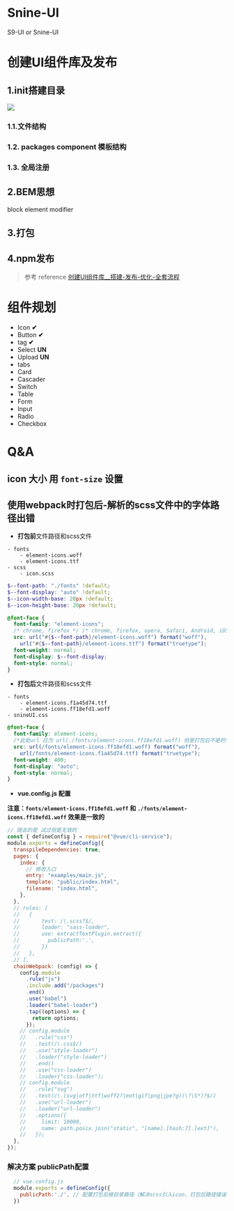 # Snine-UI
S9-UI or Snine-UI

# 创建UI组件库及发布
## 1.init搭建目录
![](https://image-static.segmentfault.com/229/604/2296042972-dcab79c13f485b8b_fix732)

### 1.1.文件结构

### 1.2. packages component 模板结构

### 1.3. 全局注册

## 2.BEM思想
block element modifier

## 3.打包



## 4.npm发布


> 参考 reference
> [创建UI组件库__搭建-发布-优化-全套流程](https://segmentfault.com/a/1190000039748000?utm_source=sf-similar-article)


# 组件规划
- Icon **✔**
- Button **✔**
- tag **✔**
- Select **UN**
- Upload **UN**
- tabs
- Card
- Cascader
- Switch
- Table
- Form
- Input
- Radio
- Checkbox

# Q&A
## icon 大小 用 `font-size` 设置

## 使用webpack时打包后-解析的scss文件中的字体路径出错 

- **打包前**文件路径和scss文件
```
- fonts
    - element-icons.woff
    - element-icons.ttf
- scss
    - icon.scss
```

```scss
$--font-path: "./fonts" !default;
$--font-display: "auto" !default;
$--icon-width-base: 20px !default;
$--icon-height-base: 20px !default;

@font-face {
  font-family: "element-icons";
  /* chrome, firefox */ /* chrome, firefox, opera, Safari, Android, iOS 4.2+*/
  src: url("#{$--font-path}/element-icons.woff") format("woff"),
    url("#{$--font-path}/element-icons.ttf") format("truetype");
  font-weight: normal;
  font-display: $--font-display;
  font-style: normal;
}
```

- **打包后**文件路径和scss文件

```
- fonts
    - element-icons.f1a45d74.ttf
    - element-icons.ff18efd1.woff
- snineUI.css
```

```css
@font-face {
  font-family: element-icons;
  /*此处url 应为 url(./fonts/element-icons.ff18efd1.woff) 但是打包后不是的*/
  src: url(/fonts/element-icons.ff18efd1.woff) format("woff"),
    url(/fonts/element-icons.f1a45d74.ttf) format("truetype");
  font-weight: 400;
  font-display: "auto";
  font-style: normal;
}
```

- **vue.config.js 配置**

**注意：`fonts/element-icons.ff18efd1.woff` 和 `./fonts/element-icons.ff18efd1.woff` 效果是一致的**

```js
// 隐去的是 试过但是无效的
const { defineConfig } = require("@vue/cli-service");
module.exports = defineConfig({
  transpileDependencies: true,
  pages: {
    index: {
      // 修改入口
      entry: "examples/main.js",
      template: "public/index.html",
      filename: "index.html",
    },
  },
  // rules: [
  //   {
  //       test: /\.scss?$/,
  //       loader: "sass-loader",
  //       use: extractTextPlugin.extract({
  //         publicPath:'.',
  //       })
  //   },
  // ],
  chainWebpack: (config) => {
    config.module
      .rule("js")
      .include.add("/packages")
      .end()
      .use("babel")
      .loader("babel-loader")
      .tap((options) => {
        return options;
      });
    // config.module
    //   .rule("css")
    //   .test(/\.css$/)
    //   .use("style-loader")
    //   .loader("style-loader")
    //   .end()
    //   .use("css-loader")
    //   .loader("css-loader");
    // config.module
    //   .rule("svg")
    //   .test(/\.(svg|otf|ttf|woff2?|eot|gif|png|jpe?g)(\?\S*)?$/)
    //   .use("url-loader")
    //   .loader("url-loader")
    //   .options({
    //     limit: 10000,
    //     name: path.posix.join("static", "[name].[hash:7].[ext]"),
    //   });
  },
});

```

### 解决方案 publicPath配置
~~~js
  // vue.config.js
  module.exports = defineConfig({
    publicPath:'./', // 配置打包后根目录路径（解决scss引入icon，打包后路径错误的问题）
  })
~~~

